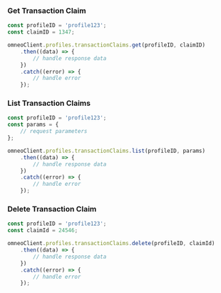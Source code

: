 ### Get Transaction Claim

```javascript
const profileID = 'profile123';
const claimID = 1347;

omneoClient.profiles.transactionClaims.get(profileID, claimID)
    .then((data) => {
        // handle response data
    })
    .catch((error) => {
        // handle error
    });
```

### List Transaction Claims

```javascript
const profileID = 'profile123';
const params = {
    // request parameters
};

omneoClient.profiles.transactionClaims.list(profileID, params)
    .then((data) => {
        // handle response data
    })
    .catch((error) => {
        // handle error
    });
```
### Delete Transaction Claim

```javascript
const profileID = 'profile123';
const claimId = 24546;

omneoClient.profiles.transactionClaims.delete(profileID, claimId)
    .then((data) => {
        // handle response data
    })
    .catch((error) => {
        // handle error
    });
```

